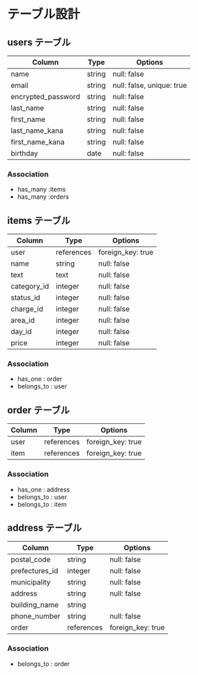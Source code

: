 # テーブル設計

## users テーブル

| Column             | Type   | Options     |
| ------------------ | ------ | ----------- |
| name               | string | null: false |
| email              | string | null: false, unique: true| 
| encrypted_password | string | null: false |
| last_name          | string | null: false |
| first_name         | string | null: false |
| last_name_kana     | string | null: false |
| first_name_kana    | string | null: false |
| birthday           | date   | null: false |

### Association

- has_many :items
- has_many :orders

## items テーブル

| Column      | Type     | Options     |
| ----------- | -------- | ----------- |
| user        |references|foreign_key: true|
| name        | string   | null: false |
| text        | text     | null: false |
| category_id | integer  | null: false |
| status_id   | integer  | null: false |
| charge_id   | integer  | null: false |
| area_id     | integer  | null: false |
| day_id      | integer  | null: false |
| price       | integer  | null: false |

### Association

- has_one : order
- belongs_to : user

## order テーブル
| Column  | Type      | Options     |
| ------- | --------- | ----------- |
| user    | references|foreign_key: true|
| item    | references|foreign_key: true|

### Association

- has_one : address
- belongs_to : user
- belongs_to : item

## address テーブル

| Column          | Type     | Options     |
| --------------- | -------- | ----------- |
| postal_code     | string   | null: false |
| prefectures_id  | integer  | null: false |
| municipality    | string   | null: false |
| address         | string   | null: false |
| building_name   | string   |
| phone_number    | string   | null: false |
| order           |references|foreign_key: true|

### Association

- belongs_to : order
